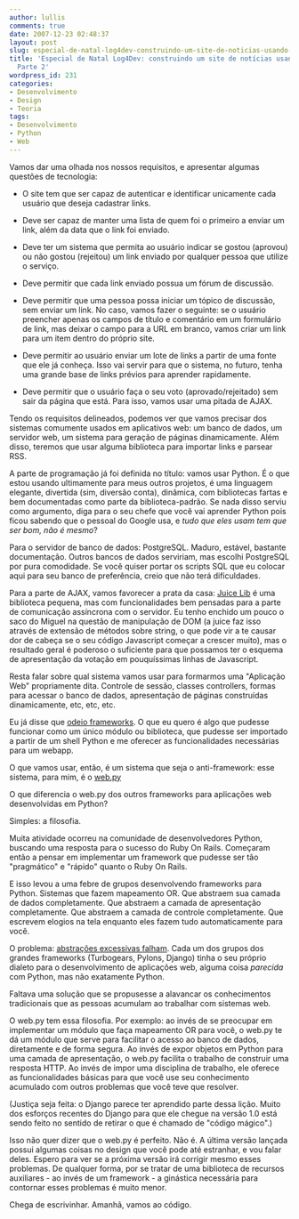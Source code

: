 ```yaml
---
author: lullis
comments: true
date: 2007-12-23 02:48:37
layout: post
slug: especial-de-natal-log4dev-construindo-um-site-de-noticias-usando-python-parte-2
title: 'Especial de Natal Log4Dev: construindo um site de notícias usando Python -
  Parte 2'
wordpress_id: 231
categories:
- Desenvolvimento
- Design
- Teoria
tags:
- Desenvolvimento
- Python
- Web
---
```


Vamos dar uma olhada nos nossos requisitos, e apresentar algumas questões de tecnologia:



	
  * O site tem que ser capaz de autenticar e identificar unicamente cada usuário que deseja cadastrar links.

	
  * Deve ser capaz de manter uma lista de quem foi o primeiro a enviar um link, além da data que o link foi enviado.

	
  * Deve ter um sistema que permita ao usuário indicar se gostou (aprovou) ou não gostou (rejeitou) um link enviado por qualquer pessoa que utilize o serviço.

	
  * Deve permitir que cada link enviado possua um fórum de discussão.

	
  * Deve permitir que uma pessoa possa iniciar um tópico de discussão, sem enviar um link. No caso, vamos fazer o seguinte: se o usuário preencher apenas os campos de título e comentário em um formulário de link, mas deixar o campo para a URL em branco, vamos criar um link para um item dentro do próprio site.

	
  * Deve permitir ao usuário enviar um lote de links a partir de uma fonte que ele já conheça. Isso vai servir para que o sistema, no futuro, tenha uma grande base de links prévios para aprender rapidamente.

	
  * Deve permitir que o usuário faça o seu voto (aprovado/rejeitado) sem sair da página que está. Para isso, vamos usar uma pitada de AJAX.


Tendo os requisitos delineados, podemos ver que vamos precisar dos sistemas comumente usados em  aplicativos web: um banco de dados, um servidor web, um sistema para geração de páginas dinamicamente. Além disso, teremos que usar alguma biblioteca para importar links e parsear RSS.

A parte de programação já foi definida no título: vamos usar Python. É o que estou usando ultimamente para meus outros projetos, é uma linguagem elegante, divertida (sim, diversão conta), dinâmica, com bibliotecas fartas e bem documentadas como parte da biblioteca-padrão. Se nada disso serviu como argumento, diga para o seu chefe que você vai aprender Python pois ficou sabendo que o pessoal do Google usa, e _tudo que eles usam tem que ser bom, não é mesmo_?

Para o servidor de banco de dados: PostgreSQL. Maduro, estável, bastante documentação. Outros bancos de dados serviriam, mas escolhi PostgreSQL por pura comodidade. Se você quiser portar os scripts SQL que eu colocar aqui para seu banco de preferência, creio que não terá dificuldades.

Para a parte de AJAX, vamos favorecer a prata da casa: [Juice Lib](http://code.google.com/p/juicelib) é uma biblioteca pequena, mas com funcionalidades bem pensadas para a parte de comunicação assíncrona com o servidor. Eu tenho enchido um pouco o saco do Miguel na questão de manipulação de DOM (a juice faz isso através de extensão de métodos sobre string, o que pode vir a te causar dor de cabeça se o seu código Javascript começar a crescer muito), mas o resultado geral é poderoso o suficiente para que possamos ter o esquema de apresentação da votação em pouquíssimas linhas de Javascript.

Resta falar sobre qual sistema vamos usar para formarmos uma "Aplicação Web" propriamente dita. Controle de sessão, classes controllers, formas para acessar o banco de dados, apresentação de páginas construídas dinamicamente, etc, etc, etc.

Eu já disse que [odeio frameworks](http://log4dev.com/2007/12/21/sobre-frameworks). O que eu quero é algo que pudesse funcionar como um único módulo ou biblioteca, que pudesse ser importado a partir de um shell Python e me oferecer as funcionalidades necessárias para um webapp.

O que vamos usar, então, é um sistema que seja o anti-framework: esse sistema, para mim, é o [web.py](http://webpy.org)

O que diferencia o web.py dos outros frameworks para aplicações web desenvolvidas em Python?

Simples: a filosofia.

Muita atividade ocorreu na comunidade de desenvolvedores Python, buscando uma resposta para o sucesso do Ruby On Rails. Começaram então a pensar em implementar um framework que pudesse ser tão "pragmático" e "rápido" quanto o Ruby On Rails.

E isso levou a uma febre de grupos desenvolvendo frameworks para Python. Sistemas que fazem mapeamento OR. Que abstraem sua camada de dados completamente. Que abstraem a camada de apresentação completamente. Que abstraem a camada de controle completamente. Que escrevem elogios na tela enquanto eles fazem tudo automaticamente para você.

O problema: [abstrações excessivas falham](http://www.joelonsoftware.com/articles/LeakyAbstractions.html). Cada um dos grupos dos grandes frameworks (Turbogears, Pylons, Django) tinha o seu próprio dialeto para o desenvolvimento de aplicações web, alguma coisa _parecida_ com Python, mas não exatamente Python.

Faltava uma solução que se propusesse a alavancar os conhecimentos tradicionais que as pessoas acumulam ao trabalhar com sistemas web.

O web.py tem essa filosofia. Por exemplo: ao invés de se preocupar em implementar um módulo que faça mapeamento OR para você, o web.py te dá um módulo que serve para facilitar o acesso ao banco de dados, diretamente e de forma segura. Ao invés de expor objetos em Python para uma camada de apresentação, o web.py facilita o trabalho de construir uma resposta HTTP. Ao invés de impor uma disciplina de trabalho, ele oferece as funcionalidades básicas para que você use seu conhecimento acumulado com outros problemas que você teve que resolver.

(Justiça seja feita: o Django parece ter aprendido parte dessa lição. Muito dos esforços recentes do Django para que ele chegue na versão 1.0 está sendo feito no sentido de retirar o que é chamado de "código mágico".)

Isso não quer dizer que o web.py é perfeito. Não é. A última versão lançada possui algumas coisas no design que você pode até  estranhar, e vou falar deles. Espero para ver se a próxima versão irá corrigir mesmo esses problemas. De qualquer forma, por se tratar de uma biblioteca de recursos auxiliares - ao invés de um framework - a ginástica necessária para contornar esses problemas é muito menor.

Chega de escrivinhar. Amanhã, vamos ao código.
